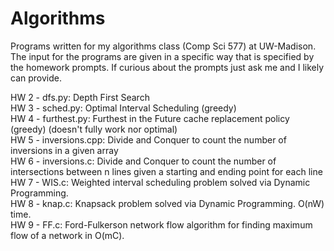 # Algorithms
Programs written for my algorithms class (Comp Sci 577) at UW-Madison.  The input for the programs are given in a specific way that is specified by the homework prompts.  If curious about the prompts just ask me and I likely can provide. 

HW 2 - dfs.py: Depth First Search <br/>
HW 3 - sched.py: Optimal Interval Scheduling (greedy)<br/>
HW 4 - furthest.py: Furthest in the Future cache replacement policy (greedy) (doesn't fully work nor optimal) <br/>
HW 5 - inversions.cpp: Divide and Conquer to count the number of inversions in a given array <br/>
HW 6 - inversions.c: Divide and Conquer to count the number of intersections between n lines given a starting and ending point for each line <br/>
HW 7 - WIS.c: Weighted interval scheduling problem solved via Dynamic Programming. <br/>
HW 8 - knap.c: Knapsack problem solved via Dynamic Programming.  O(nW) time. <br/>
HW 9 - FF.c: Ford-Fulkerson network flow algorithm for finding maximum flow of a network in O(mC). <br/>
